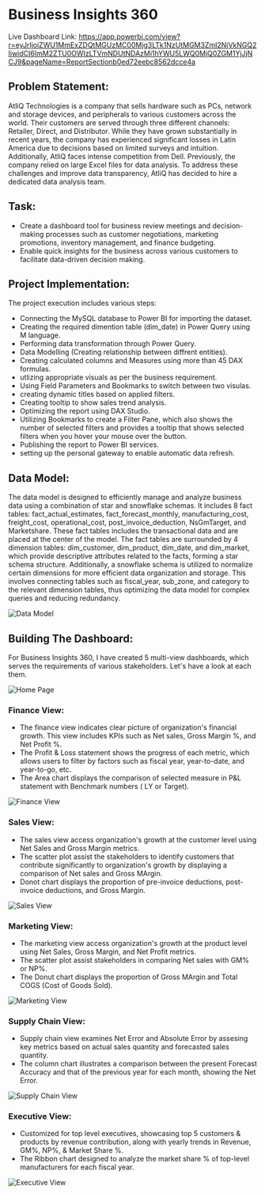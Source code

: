 # Business Insights 360
Live Dashboard Link: https://app.powerbi.com/view?r=eyJrIjoiZWU1MmExZDQtMGUzMC00Mjg3LTk1NzUtMGM3ZmI2NjVkNGQ2IiwidCI6ImM2ZTU0OWIzLTVmNDUtNDAzMi1hYWU5LWQ0MjQ0ZGM1YjJjNCJ9&pageName=ReportSectionb0ed72eebc8562dcce4a
## Problem Statement:
AtliQ Technologies is a company that sells hardware such as PCs, network and storage devices, and peripherals to various customers across the world.
Their customers are served through three different channels: Retailer, Direct, and Distributor. While they have grown substantially in recent years, 
the company has experienced significant losses in Latin America due to decisions based on limited surveys and intuition. 
Additionally, AtliQ faces intense competition from Dell. Previously, the company relied on large Excel files for data analysis. 
To address these challenges and improve data transparency, AtliQ has decided to hire a dedicated data analysis team.

## Task:
- Create a dashboard tool for business review meetings and decision-making processes such as customer negotiations, marketing promotions, inventory management, and finance budgeting.
- Enable quick insights for the business across various customers to facilitate data-driven decision making.

## Project Implementation:
The project execution includes various steps:
- Connecting the MySQL database to Power BI for importing the dataset.
- Creating the required dimention table (dim_date) in Power Query using M language.
- Performing data transformation through Power Query.
- Data Modelling (Creating relationship between diffrent entities).
- Creating calculated columns and Measures using more than 45 DAX formulas.
- utlizing appropriate visuals as per the business requirement.
- Using Field Parameters and Bookmarks to switch between two visulas.
- creating dynamic titles based on applied filters.
- Creating tooltip to show sales trend analysis.
- Optimizing the report using DAX Studio.
- Utilizing Bookmarks to create a Filter Pane, which also shows the number of selected filters and provides a tooltip that shows selected filters when you hover your mouse over the button.
- Publishing the report to Power BI services.
- setting up the personal gateway to enable automatic data refresh.
## Data Model:
The data model is designed to efficiently manage and analyze business data using a combination of star and snowflake schemas. It includes 8 fact tables: fact_actual_estimates, fact_forecast_monthly, manufacturing_cost, freight_cost, operational_cost, post_invoice_deduction, NsGmTarget, and Marketshare. These fact tables includes the transactional data and are placed at the center of the model. The fact tables are surrounded by 4 dimension tables: dim_customer, dim_product, dim_date, and dim_market, which provide descriptive attributes related to the facts, forming a star schema structure. Additionally, a snowflake schema is utilized to normalize certain dimensions for more efficient data organization and storage. This involves connecting tables such as fiscal_year, sub_zone, and category to the relevant dimension tables, thus optimizing the data model for complex queries and reducing redundancy. 

![Data Model](https://github.com/MadhuSainani/Business-Intelligence-360/blob/main/DataModel_BI360.png)

## Building The Dashboard:
For Business Insights 360, I have created 5 multi-view dashboards, which serves the requirements of various stakeholders. Let's have a look at each them.

![Home Page](https://github.com/MadhuSainani/Business-Intelligence-360/blob/main/Home%20Page.png)
### Finance View:
- The finance view indicates clear picture of organization's financial growth. This view includes KPIs such as Net sales, Gross Margin %, and Net Profit %.
- The Profit & Loss statement shows the progress of each metric, which allows users to filter by factors such as fiscal year, year-to-date, and year-to-go, etc.
- The Area chart displays the comparison of selected measure in P&L statement with Benchmark numbers ( LY or Target).
  
![Finance View](https://github.com/MadhuSainani/Business-Intelligence-360/blob/main/Finance%20View.png)
### Sales View: 
- The sales view access organization's growth at the customer level using Net Sales and Gross Margin metrics.
- The scatter plot assist the stakeholders to identify customers that contribute significantly to organization's growth by displaying a comparison of Net sales and Gross MArgin.
- Donot chart displays the proportion of pre-invoice deductions, post-invoice deductions, and Gross Margin.
  
![Sales View](https://github.com/MadhuSainani/Business-Intelligence-360/blob/main/Sales%20View.png)
### Marketing View: 
- The marketing view access organization's growth at the product level using Net Sales, Gross Margin, and Net Profit metrics.
- The scatter plot assist stakeholders in comparing Net sales with GM% or NP%.
- The Donut chart displays the proportion of Gross MArgin and Total COGS (Cost of Goods Sold).
  
![Marketing View](https://github.com/MadhuSainani/Business-Intelligence-360/blob/main/Marketing%20View.png)
### Supply Chain View:
- Supply chain view examines Net Error and Absolute Error by assesing key metrics based on actual sales quantity and forecasted sales quantity.
- The column chart illustrates a comparison between the present Forecast Accuracy and that of the previous year for each month, showing the Net Error.
  
![Supply Chain View](https://github.com/MadhuSainani/Business-Intelligence-360/blob/main/Supply%20Chain%20View.png)
### Executive View:
- Customized for top level executives, showcasing top 5 customers & products by revenue contribution, along with yearly trends in Revenue, GM%, NP%, & Market Share %.
- The Ribbon chart designed to analyze the market share % of top-level manufacturers for each fiscal year.
  
![Executive View](https://github.com/MadhuSainani/Business-Intelligence-360/blob/main/Executive%20View.png)



